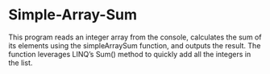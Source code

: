 # Simple-Array-Sum 
This program reads an integer array from the console, calculates the sum of its elements using the simpleArraySum function, and outputs the result. The function leverages LINQ’s Sum() method to quickly add all the integers in the list.

